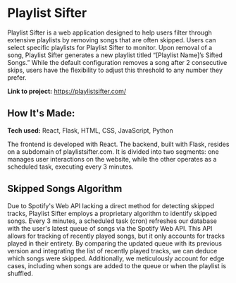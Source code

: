# Playlist Sifter
Playlist Sifter is a web application designed to help users filter through extensive playlists by removing songs that are often skipped. Users can select specific playlists for Playlist Sifter to monitor. Upon removal of a song, Playlist Sifter generates a new playlist titled “[Playlist Name]’s Sifted Songs.” While the default configuration removes a song after 2 consecutive skips, users have the flexibility to adjust this threshold to any number they prefer.

**Link to project:** https://playlistsifter.com/

## How It's Made:

**Tech used:** React, Flask, HTML, CSS, JavaScript, Python

The frontend is developed with React. The backend, built with Flask, resides on a subdomain of playlistsifter.com. It is divided into two segments: one manages user interactions on the website, while the other operates as a scheduled task, executing every 3 minutes.

## Skipped Songs Algorithm

Due to Spotify's Web API lacking a direct method for detecting skipped tracks, Playlist Sifter employs a proprietary algorithm to identify skipped songs. Every 3 minutes, a scheduled task (cron) refreshes our database with the user's latest queue of songs via the Spotify Web API. This API allows for tracking of recently played songs, but it only accounts for tracks played in their entirety. By comparing the updated queue with its previous version and integrating the list of recently played tracks, we can deduce which songs were skipped. Additionally, we meticulously account for edge cases, including when songs are added to the queue or when the playlist is shuffled.

